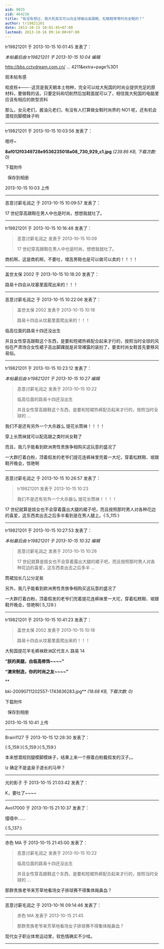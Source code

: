 ```yaml
---
aid: 9025
zid: 464216
title: "有没有想过，我大髡其实可以向全球输出高跟鞋、松糕鞋等等时尚女鞋的？"
author: tr19821201
date: 2013-10-15 10:01:45+07:00
lastmod: 2013-10-16 09:14:00+07:00
---
```


tr19821201 于 2013-10-15 10:01:45 发表了：

_本帖最后由 tr19821201 于 2013-10-15 10:04 编辑_

http://bbs.cctvdream.com.cn/ ... 4211&amp;extra=page%3D1

观本帖有感

栓皮栎&lt;----这货是我天朝本土物种，完全可以给大髡国的时尚业提供充足的原材料，要做鞋的话，只要定码和切削然后加鞋面就可以了，相信我大髡国的电脑里应该有相应的款型资料

那么，女元老们，酱油元老们，有没有人打算做女鞋时尚界的 NO1 呢，还有机会潜规则脚模妹子哟

---

tr19821201 于 2013-10-15 10:03:56 发表了：

嗯哼~

**8af012f0349728e9536235018a08_730_929_c1.jpg** _(239.86 KB, 下载次数: 0)_

下载附件

&nbsp;
保存到相册

2013-10-15 10:03 上传

---

恶意讨薪毛润之 于 2013-10-15 10:09:57 发表了：

17 世纪穿高跟鞋在男人中也是时尚，想想我就吐了。

---

tr19821201 于 2013-10-15 10:16:48 发表了：

> 恶意讨薪毛润之 发表于 2013-10-15 10:09
>
> 17 世纪穿高跟鞋在男人中也是时尚，想想我就吐了。

商机啊，这是商机啊，不要吐，增高男鞋也是可以做可以卖的！！！！

---

盖世太保 2002 于 2013-10-15 10:18:20 发表了：

路易十四会从坟墓里面爬出来的！！！

---

恶意讨薪毛润之 于 2013-10-15 10:22:06 发表了：

> 盖世太保 2002 发表于 2013-10-15 10:18
>
> 路易十四会从坟墓里面爬出来的！！！

临高位面的路易十四还没出生

并且女性穿高跟鞋这个东西，是要和短裙热裤配合起来才行的，按照当时全球的风俗在严肃场合女性裙子高出脚踝就是非常裸露的装扮了，要卖时尚女鞋首先要移风易俗。

---

tr19821201 于 2013-10-15 10:23:12 发表了：

_本帖最后由 tr19821201 于 2013-10-15 10:27 编辑_

> 恶意讨薪毛润之 发表于 2013-10-15 10:22
>
> 临高位面的路易十四还没出生
>
> 并且女性穿高跟鞋这个东西，是要和短裙热裤配合起来才行的，按照当时全球的 ...

我们不是还有另外一个大杀器么 提花长筒袜！！！！

穿上长筒袜就可以配高跟之类时尚女鞋了

而且，我几乎能看到欧洲男性贵族争相购买这玩意的盛况了

一大群打着白粉，顶着假发的老爷们提花连裤袜里兜着一大坨，穿着松糕鞋、坡跟鞋开晚会，惊艳啊

---

恶意讨薪毛润之 于 2013-10-15 10:26:57 发表了：

> tr19821201 发表于 2013-10-15 10:23
>
> 我们不是还有另外一个大杀器么 提花长筒袜！！！！

17 世纪就算是妓女也不会穿着露出大腿的裙子吧，而且按照那时男人对各种花边的喜爱，这东西卖出去之后多半看到是在男人腿上。{:5_115:}

---

tr19821201 于 2013-10-15 10:27:53 发表了：

_本帖最后由 tr19821201 于 2013-10-15 10:32 编辑_

> 恶意讨薪毛润之 发表于 2013-10-15 10:26
>
> 17 世纪就算是妓女也不会穿着露出大腿的裙子吧，而且按照那时男人对各种花边的喜爱，这东西卖出去之后多半 ...

筒裙加长几公分足矣

另外，我几乎能看到欧洲男性贵族争相购买这玩意的盛况了

一大群打着白粉，顶着假发的老爷们兜着提花连裤袜里一大坨，穿着松糕鞋、坡跟鞋开晚会，惊艳啊{:5_128:}

---

tr19821201 于 2013-10-15 10:41:23 发表了：

> 盖世太保 2002 发表于 2013-10-15 10:18
>
> 路易十四会从坟墓里面爬出来的！！！

大髡国提花羊毛裤袜欧洲区代言人 路易 14

**“朕的美腿，由临高修饰~~~~”**

**“澳宋制造，你的时尚之友~~~~”**

\*\*

bki-20090711202557-1743836283.jpg\*\* _(18.68 KB, 下载次数: 0)_

下载附件

&nbsp;
保存到相册

2013-10-15 10:41 上传

---

Brain1127 于 2013-10-15 12:28:30 发表了：

{:5_159:}{:5_159:}{:5_159:}

本来想潜规则腿模脚模妹子，结果上来一个擦着白粉戴假发的汉子。。

lz 确定不是盗泉子道长的马甲？

---

光的影子 于 2013-10-15 21:03:42 发表了：

K，要吐了~~~~

---

Avo17000 于 2013-10-15 21:10:37 发表了：

撞墙中……

{:5_137:}

---

赤色 MA 于 2013-10-15 21:45:00 发表了：

> 恶意讨薪毛润之 发表于 2013-10-15 10:22
>
> 临高位面的路易十四还没出生
>
> 并且女性穿高跟鞋这个东西，是要和短裙热裤配合起来才行的，按照当时全球的 ...

那群贵族老爷来芳草地看场女子排球赛不得集体飚鼻血？

---

恶意讨薪毛润之 于 2013-10-16 09:14:46 发表了：

> 赤色 MA 发表于 2013-10-15 21:45
>
> 那群贵族老爷来芳草地看场女子排球赛不得集体飚鼻血？

现代女子职业体育运动里，软色情确实不少哇。

---
